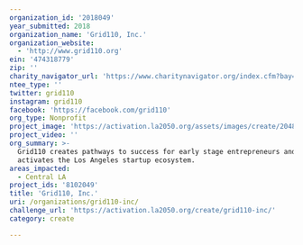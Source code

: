 ```yaml
---
organization_id: '2018049'
year_submitted: 2018
organization_name: 'Grid110, Inc.'
organization_website:
  - 'http://www.grid110.org'
ein: '474318779'
zip: ''
charity_navigator_url: 'https://www.charitynavigator.org/index.cfm?bay=search.profile&ein=474318779'
ntee_type: ''
twitter: grid110
instagram: grid110
facebook: 'https://facebook.com/grid110'
org_type: Nonprofit
project_image: 'https://activation.la2050.org/assets/images/create/2048-wide/grid110-inc.jpg'
project_video: ''
org_summary: >-
  Grid110 creates pathways to success for early stage entrepreneurs and
  activates the Los Angeles startup ecosystem.
areas_impacted:
  - Central LA
project_ids: '8102049'
title: 'Grid110, Inc.'
uri: /organizations/grid110-inc/
challenge_url: 'https://activation.la2050.org/create/grid110-inc/'
category: create

---
```

